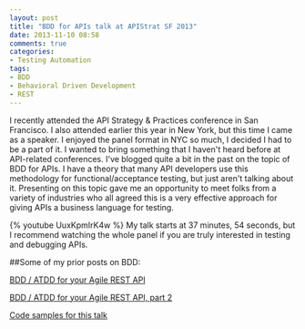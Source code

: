 ```yaml
---
layout: post
title: "BDD for APIs talk at APIStrat SF 2013"
date: 2013-11-10 08:58
comments: true
categories: 
- Testing Automation
tags:
- BDD
- Behavioral Driven Development
- REST
---
```

I recently attended the API Strategy & Practices conference in San Francisco. I also attended earlier this year in New York, but this time I came as a speaker. I enjoyed the panel format in NYC so much, I decided I had to be a part of it. I wanted to bring something that I haven't heard before at API-related conferences. 
I've blogged quite a bit in the past on the topic of BDD for APIs. I have a theory that many API developers use this methodology for functional/acceptance testing, but just aren't talking about it. Presenting on this topic gave me an opportunity to meet folks from a variety of industries who all agreed this is a very effective approach for giving APIs a business language for testing.
<!--more-->
{% youtube UuxKpmIrK4w %}
My talk starts at 37 minutes, 54 seconds, but I recommend watching the whole panel if you are truly interested in testing and debugging APIs.

##Some of my prior posts on BDD:

[BDD / ATDD for your Agile REST API](http://www.pragmaticapi.com/2013/01/12/bdd-atdd-for-your-agile-rest-api/)

[BDD / ATDD for your Agile REST API, part 2](http://www.pragmaticapi.com/2013/01/21/bdd-atdd-for-your-agile-rest-api-part-2/)

[Code samples for this talk](https://github.com/jasonh-n-austin/api-bdd-tests)
